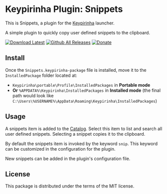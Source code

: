 # Keypirinha Plugin: Snippets

This is Snippets, a plugin for the
[Keypirinha](http://keypirinha.com) launcher.

A simple plugin to quickly copy user defined snippets to the clipboard.

[![Download Latest](https://img.shields.io/badge/download-latest-green.svg)](https://github.com/dozius/keypirinha-snippets/releases/latest)
[![Github All Releases](https://img.shields.io/github/downloads/dozius/keypirinha-snippets/total.svg)](https://github.com/dozius/keypirinha-snippets/releases/latest)
[![Donate](https://img.shields.io/badge/donate-paypal-blue.svg)](https://www.paypal.me/cisc)

## Install

Once the `Snippets.keypirinha-package` file is installed,
move it to the `InstalledPackage` folder located at:

* `Keypirinha\portable\Profile\InstalledPackages` in **Portable mode**
* **Or** `%APPDATA%\Keypirinha\InstalledPackages` in **Installed mode** (the
  final path would look like
  `C:\Users\%USERNAME%\AppData\Roaming\Keypirinha\InstalledPackages`)

## Usage

A snippets item is added to the
[Catalog](http://keypirinha.com/glossary.html#term-catalog). Select this item to
list and search all user defined snippets. Selecting a snippet copies it to the
clipboard.

By default the snippets item is invoked by the keyword `snip`. This keyword
can be customized in the configuration for the plugin.

New snippets can be added in the plugin's configuration file.

## License

This package is distributed under the terms of the MIT license.
